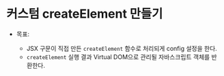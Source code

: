 # 커스텀 createElement 만들기

- 목표:

  - JSX 구문이 직접 만든 `createElement` 함수로 처리되게 config 설정을 한다.
  - `createElement` 실행 결과 Virtual DOM으로 관리될 자바스크립트 객체를 반환한다.
